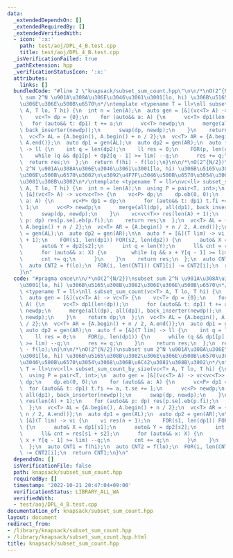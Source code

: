 ```yaml
---
data:
  _extendedDependsOn: []
  _extendedRequiredBy: []
  _extendedVerifiedWith:
  - icon: ':x:'
    path: test/aoj/DPL_4_B.test.cpp
    title: test/aoj/DPL_4_B.test.cpp
  _isVerificationFailed: true
  _pathExtension: hpp
  _verificationStatusIcon: ':x:'
  attributes:
    links: []
  bundledCode: "#line 2 \"knapsack/subset_sum_count.hpp\"\n\n/*\nO(2^{N/2})\nsubset\
    \ sum 2^N \u901A\u308A\u306E\u3046\u3061\u3001[lo, hi) \u306B\u5165\u308B\u3082\
    \u306E\u306E\u500B\u6570\n*/\ntemplate <typename T = ll>\nll subset_sum_count(vc<T>\
    \ A, T lo, T hi) {\n  int n = len(A);\n  auto gen = [&](vc<T> A) -> vc<T> {\n\
    \    vc<T> dp = {0};\n    for (auto&& a: A) {\n      vc<T> dp1(len(dp));\n   \
    \   for (auto&& t: dp1) t += a;\n      vc<T> newdp;\n      merge(all(dp), all(dp1),\
    \ back_inserter(newdp));\n      swap(dp, newdp);\n    }\n    return dp;\n  };\n\
    \  vc<T> AL = {A.begin(), A.begin() + n / 2};\n  vc<T> AR = {A.begin() + n / 2,\
    \ A.end()};\n  auto dp1 = gen(AL);\n  auto dp2 = gen(AR);\n  auto f = [&](T lim)\
    \ -> ll {\n    int q = len(dp2);\n    ll res = 0;\n    FOR(p, len(dp1)) {\n  \
    \    while (q && dp1[p] + dp2[q - 1] >= lim) --q;\n      res += q;\n    }\n  \
    \  return res;\n  };\n  return f(hi) - f(lo);\n}\n\n/*\nO(2^{N/2})\nsubset sum\
    \ 2^N \u901A\u308A\u306E\u3046\u3061\u3001[lo, hi) \u306B\u5165\u308B\u3082\u306E\
    \u306E\u500B\u6570\u3002\n\u3092\u4F7F\u3046\u500B\u6570\u3054\u3068\u306B\u6C42\
    \u3081\u308B\u3002\n*/\ntemplate <typename T = ll>\nvc<ll> subset_sum_count_by_size(vc<T>\
    \ A, T lo, T hi) {\n  int n = len(A);\n  using P = pair<T, int>;\n  auto gen =\
    \ [&](vc<T> A) -> vc<vc<T>> {\n    vc<P> dp;\n    dp.eb(0, 0);\n    for (auto&&\
    \ a: A) {\n      vc<P> dp1 = dp;\n      for (auto&& t: dp1) t.fi += a, t.se +=\
    \ 1;\n      vc<P> newdp;\n      merge(all(dp), all(dp1), back_inserter(newdp));\n\
    \      swap(dp, newdp);\n    }\n    vc<vc<T>> res(len(A) + 1);\n    for (auto&&\
    \ p: dp) res[p.se].eb(p.fi);\n    return res;\n  };\n  vc<T> AL = {A.begin(),\
    \ A.begin() + n / 2};\n  vc<T> AR = {A.begin() + n / 2, A.end()};\n  auto dp1\
    \ = gen(AL);\n  auto dp2 = gen(AR);\n\n  auto f = [&](T lim) -> vi {\n    vi res(n\
    \ + 1);\n    FOR(s1, len(dp1)) FOR(s2, len(dp2)) {\n      auto& X = dp1[s1];\n\
    \      auto& Y = dp2[s2];\n      int q = len(Y);\n      ll& cnt = res[s1 + s2];\n\
    \      for (auto&& x: X) {\n        while (q && x + Y[q - 1] >= lim) --q;\n  \
    \      cnt += q;\n      }\n    }\n    return res;\n  };\n  auto CNT1 = f(hi);\n\
    \  auto CNT2 = f(lo);\n  FOR(i, len(CNT1)) CNT1[i] -= CNT2[i];\n  return CNT1;\n\
    }\n"
  code: "#pragma once\n\n/*\nO(2^{N/2})\nsubset sum 2^N \u901A\u308A\u306E\u3046\u3061\
    \u3001[lo, hi) \u306B\u5165\u308B\u3082\u306E\u306E\u500B\u6570\n*/\ntemplate\
    \ <typename T = ll>\nll subset_sum_count(vc<T> A, T lo, T hi) {\n  int n = len(A);\n\
    \  auto gen = [&](vc<T> A) -> vc<T> {\n    vc<T> dp = {0};\n    for (auto&& a:\
    \ A) {\n      vc<T> dp1(len(dp));\n      for (auto&& t: dp1) t += a;\n      vc<T>\
    \ newdp;\n      merge(all(dp), all(dp1), back_inserter(newdp));\n      swap(dp,\
    \ newdp);\n    }\n    return dp;\n  };\n  vc<T> AL = {A.begin(), A.begin() + n\
    \ / 2};\n  vc<T> AR = {A.begin() + n / 2, A.end()};\n  auto dp1 = gen(AL);\n \
    \ auto dp2 = gen(AR);\n  auto f = [&](T lim) -> ll {\n    int q = len(dp2);\n\
    \    ll res = 0;\n    FOR(p, len(dp1)) {\n      while (q && dp1[p] + dp2[q - 1]\
    \ >= lim) --q;\n      res += q;\n    }\n    return res;\n  };\n  return f(hi)\
    \ - f(lo);\n}\n\n/*\nO(2^{N/2})\nsubset sum 2^N \u901A\u308A\u306E\u3046\u3061\
    \u3001[lo, hi) \u306B\u5165\u308B\u3082\u306E\u306E\u500B\u6570\u3002\n\u3092\u4F7F\
    \u3046\u500B\u6570\u3054\u3068\u306B\u6C42\u3081\u308B\u3002\n*/\ntemplate <typename\
    \ T = ll>\nvc<ll> subset_sum_count_by_size(vc<T> A, T lo, T hi) {\n  int n = len(A);\n\
    \  using P = pair<T, int>;\n  auto gen = [&](vc<T> A) -> vc<vc<T>> {\n    vc<P>\
    \ dp;\n    dp.eb(0, 0);\n    for (auto&& a: A) {\n      vc<P> dp1 = dp;\n    \
    \  for (auto&& t: dp1) t.fi += a, t.se += 1;\n      vc<P> newdp;\n      merge(all(dp),\
    \ all(dp1), back_inserter(newdp));\n      swap(dp, newdp);\n    }\n    vc<vc<T>>\
    \ res(len(A) + 1);\n    for (auto&& p: dp) res[p.se].eb(p.fi);\n    return res;\n\
    \  };\n  vc<T> AL = {A.begin(), A.begin() + n / 2};\n  vc<T> AR = {A.begin() +\
    \ n / 2, A.end()};\n  auto dp1 = gen(AL);\n  auto dp2 = gen(AR);\n\n  auto f =\
    \ [&](T lim) -> vi {\n    vi res(n + 1);\n    FOR(s1, len(dp1)) FOR(s2, len(dp2))\
    \ {\n      auto& X = dp1[s1];\n      auto& Y = dp2[s2];\n      int q = len(Y);\n\
    \      ll& cnt = res[s1 + s2];\n      for (auto&& x: X) {\n        while (q &&\
    \ x + Y[q - 1] >= lim) --q;\n        cnt += q;\n      }\n    }\n    return res;\n\
    \  };\n  auto CNT1 = f(hi);\n  auto CNT2 = f(lo);\n  FOR(i, len(CNT1)) CNT1[i]\
    \ -= CNT2[i];\n  return CNT1;\n}\n"
  dependsOn: []
  isVerificationFile: false
  path: knapsack/subset_sum_count.hpp
  requiredBy: []
  timestamp: '2022-10-21 20:47:04+09:00'
  verificationStatus: LIBRARY_ALL_WA
  verifiedWith:
  - test/aoj/DPL_4_B.test.cpp
documentation_of: knapsack/subset_sum_count.hpp
layout: document
redirect_from:
- /library/knapsack/subset_sum_count.hpp
- /library/knapsack/subset_sum_count.hpp.html
title: knapsack/subset_sum_count.hpp
---
```

